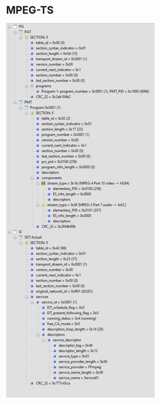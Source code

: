 # MPEG-TS


![MPEG-ts完整结构图](https://github.com/chensongpoixs/cmedia_server/blob/master/media/mpegts/mpegts.png?raw=true)